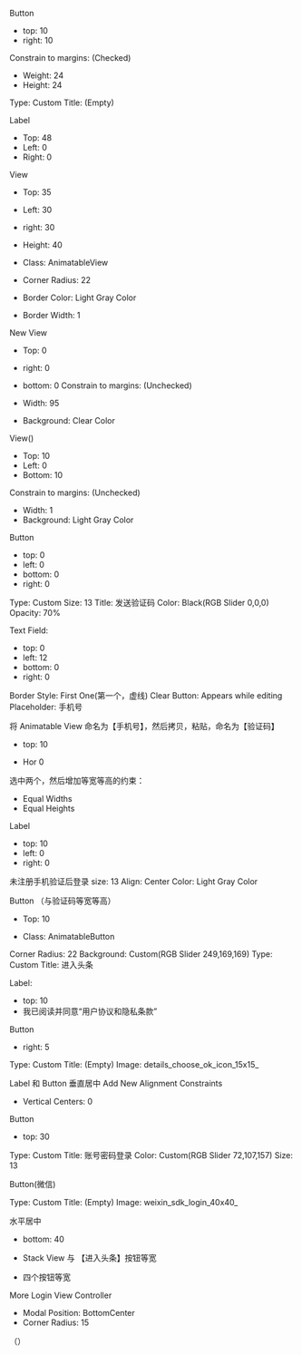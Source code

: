 
Button
- top: 10
- right: 10

Constrain to margins: (Checked)
- Weight: 24
- Height: 24

Type: Custom
Title: (Empty)

Label
- Top: 48
- Left: 0
- Right: 0

View
- Top: 35
- Left: 30
- right: 30
- Height: 40

- Class: AnimatableView
- Corner Radius: 22
- Border Color: Light Gray Color
- Border Width: 1

New View
- Top: 0
- right: 0
- bottom: 0
Constrain to margins: (Unchecked)
- Width: 95

- Background: Clear Color

View()
- Top: 10
- Left: 0
- Bottom: 10

Constrain to margins: (Unchecked)
- Width: 1
- Background: Light Gray Color


Button
- top: 0
- left: 0
- bottom: 0
- right: 0

Type: Custom
Size: 13
Title: 发送验证码
Color: Black(RGB Slider 0,0,0) Opacity: 70%

Text Field:
- top: 0
- left: 12
- bottom: 0
- right: 0

Border Style: First One(第一个，虚线)
Clear Button: Appears while editing
Placeholder: 手机号

将 Animatable View 命名为【手机号】，然后拷贝，粘贴，命名为【验证码】

- top: 10

- Hor 0

选中两个，然后增加等宽等高的约束：
- Equal Widths
- Equal Heights

   
Label
- top: 10
- left: 0
- right: 0

未注册手机验证后登录
size: 13
Align: Center
Color: Light Gray Color

Button
（与验证码等宽等高）
- Top: 10

- Class: AnimatableButton

Corner Radius: 22
Background: Custom(RGB Slider 249,169,169) 
Type: Custom
Title: 进入头条

Label:
- top: 10
- 我已阅读并同意“用户协议和隐私条款”

Button
- right: 5

Type: Custom
Title: (Empty)
Image: details_choose_ok_icon_15x15_

Label 和 Button 垂直居中
Add New Alignment Constraints
- Vertical Centers: 0


Button
- top: 30

Type: Custom
Title: 账号密码登录
Color: Custom(RGB Slider 72,107,157) 
Size: 13



Button(微信)

Type: Custom
Title: (Empty)
Image: weixin_sdk_login_40x40_

水平居中
- bottom: 40

- Stack View 与 【进入头条】按钮等宽
- 四个按钮等宽

More Login View Controller
- Modal Position: BottomCenter
- Corner Radius: 15






（）